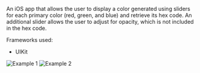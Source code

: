 An iOS app that allows the user to display a color generated using sliders for each primary color (red, green, and blue) and retrieve its hex code. An additional slider allows the user to adjust for opacity, which is not included in the hex code.

Frameworks used:
- UIKit


![Example 1]()
![Example 2]()

